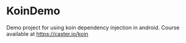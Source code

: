 # KoinDemo
Demo project for using koin dependency injection in android. Course available at https://caster.io/koin
